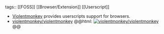 tags:: [[FOSS]] [[Browser/Extension]] [[Userscript]]

- [Violentmonkey](https://violentmonkey.github.io/) provides userscripts support for browsers.
- [violentmonkey/violentmonkey](https://github.com/violentmonkey/violentmonkey)
  @@html: <a href="https://github.com/violentmonkey/violentmonkey/"><img src="https://github-readme-stats-astronomer.vercel.app/api/pin/?username=violentmonkey&repo=violentmonkey&theme=tokyonight" alt="violentmonkey/violentmonkey"/></a>@@